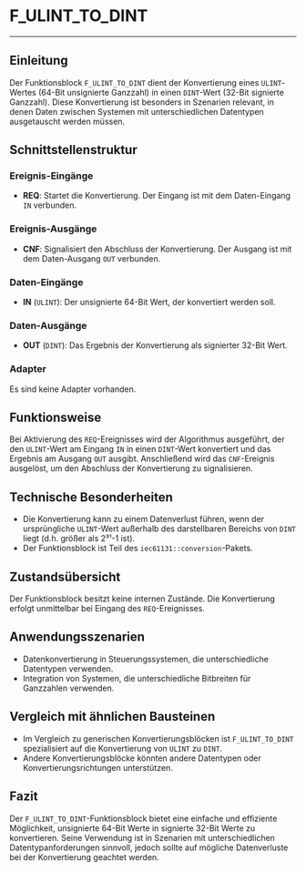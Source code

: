 # F_ULINT_TO_DINT

* * * * * * * * * *
## Einleitung
Der Funktionsblock `F_ULINT_TO_DINT` dient der Konvertierung eines `ULINT`-Wertes (64-Bit unsignierte Ganzzahl) in einen `DINT`-Wert (32-Bit signierte Ganzzahl). Diese Konvertierung ist besonders in Szenarien relevant, in denen Daten zwischen Systemen mit unterschiedlichen Datentypen ausgetauscht werden müssen.

## Schnittstellenstruktur

### **Ereignis-Eingänge**
- **REQ**: Startet die Konvertierung. Der Eingang ist mit dem Daten-Eingang `IN` verbunden.

### **Ereignis-Ausgänge**
- **CNF**: Signalisiert den Abschluss der Konvertierung. Der Ausgang ist mit dem Daten-Ausgang `OUT` verbunden.

### **Daten-Eingänge**
- **IN** (`ULINT`): Der unsignierte 64-Bit Wert, der konvertiert werden soll.

### **Daten-Ausgänge**
- **OUT** (`DINT`): Das Ergebnis der Konvertierung als signierter 32-Bit Wert.

### **Adapter**
Es sind keine Adapter vorhanden.

## Funktionsweise
Bei Aktivierung des `REQ`-Ereignisses wird der Algorithmus ausgeführt, der den `ULINT`-Wert am Eingang `IN` in einen `DINT`-Wert konvertiert und das Ergebnis am Ausgang `OUT` ausgibt. Anschließend wird das `CNF`-Ereignis ausgelöst, um den Abschluss der Konvertierung zu signalisieren.

## Technische Besonderheiten
- Die Konvertierung kann zu einem Datenverlust führen, wenn der ursprüngliche `ULINT`-Wert außerhalb des darstellbaren Bereichs von `DINT` liegt (d.h. größer als 2³¹-1 ist).
- Der Funktionsblock ist Teil des `iec61131::conversion`-Pakets.

## Zustandsübersicht
Der Funktionsblock besitzt keine internen Zustände. Die Konvertierung erfolgt unmittelbar bei Eingang des `REQ`-Ereignisses.

## Anwendungsszenarien
- Datenkonvertierung in Steuerungssystemen, die unterschiedliche Datentypen verwenden.
- Integration von Systemen, die unterschiedliche Bitbreiten für Ganzzahlen verwenden.

## Vergleich mit ähnlichen Bausteinen
- Im Vergleich zu generischen Konvertierungsblöcken ist `F_ULINT_TO_DINT` spezialisiert auf die Konvertierung von `ULINT` zu `DINT`.
- Andere Konvertierungsblöcke könnten andere Datentypen oder Konvertierungsrichtungen unterstützen.

## Fazit
Der `F_ULINT_TO_DINT`-Funktionsblock bietet eine einfache und effiziente Möglichkeit, unsignierte 64-Bit Werte in signierte 32-Bit Werte zu konvertieren. Seine Verwendung ist in Szenarien mit unterschiedlichen Datentypanforderungen sinnvoll, jedoch sollte auf mögliche Datenverluste bei der Konvertierung geachtet werden.